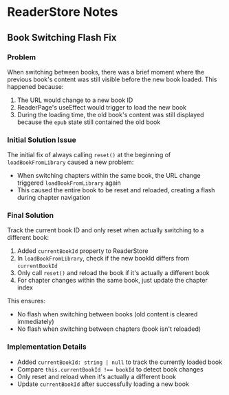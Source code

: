# ReaderStore Notes

## Book Switching Flash Fix

### Problem
When switching between books, there was a brief moment where the previous book's content was still visible before the new book loaded. This happened because:

1. The URL would change to a new book ID
2. ReaderPage's useEffect would trigger to load the new book
3. During the loading time, the old book's content was still displayed because the `epub` state still contained the old book

### Initial Solution Issue
The initial fix of always calling `reset()` at the beginning of `loadBookFromLibrary` caused a new problem:
- When switching chapters within the same book, the URL change triggered `loadBookFromLibrary` again
- This caused the entire book to be reset and reloaded, creating a flash during chapter navigation

### Final Solution
Track the current book ID and only reset when actually switching to a different book:

1. Added `currentBookId` property to ReaderStore
2. In `loadBookFromLibrary`, check if the new bookId differs from `currentBookId`
3. Only call `reset()` and reload the book if it's actually a different book
4. For chapter changes within the same book, just update the chapter index

This ensures:
- No flash when switching between books (old content is cleared immediately)
- No flash when switching between chapters (book isn't reloaded)

### Implementation Details
- Added `currentBookId: string | null` to track the currently loaded book
- Compare `this.currentBookId !== bookId` to detect book changes
- Only reset and reload when it's actually a different book
- Update `currentBookId` after successfully loading a new book